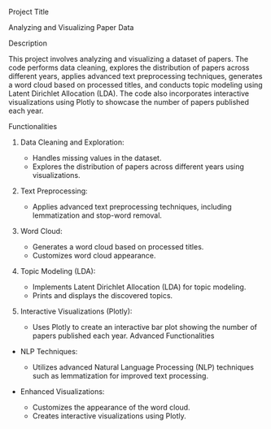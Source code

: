  Project Title

Analyzing and Visualizing Paper Data

 Description

This project involves analyzing and visualizing a dataset of papers. The code performs data cleaning, explores the distribution of papers across different years,
applies advanced text preprocessing techniques, generates a word cloud based on processed titles, and conducts topic modeling using Latent Dirichlet Allocation (LDA). 
The code also incorporates interactive visualizations using Plotly to showcase the number of papers published each year.



Functionalities

1. Data Cleaning and Exploration:
   - Handles missing values in the dataset.
   - Explores the distribution of papers across different years using visualizations.

2. Text Preprocessing:
   - Applies advanced text preprocessing techniques, including lemmatization and stop-word removal.

3. Word Cloud:
   - Generates a word cloud based on processed titles.
   - Customizes word cloud appearance.

4. Topic Modeling (LDA):
   - Implements Latent Dirichlet Allocation (LDA) for topic modeling.
   - Prints and displays the discovered topics.

5. Interactive Visualizations (Plotly):
   - Uses Plotly to create an interactive bar plot showing the number of papers published each year.
 Advanced Functionalities

- NLP Techniques:
  - Utilizes advanced Natural Language Processing (NLP) techniques such as lemmatization for improved text processing.

- Enhanced Visualizations:
  - Customizes the appearance of the word cloud.
  - Creates interactive visualizations using Plotly.

